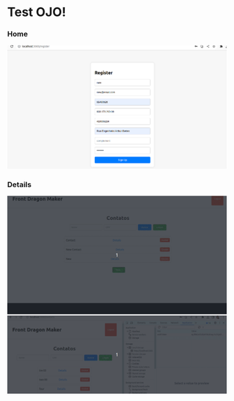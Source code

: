 # Test OJO!

### Home

![HOME](./src/assets/register.png)

### Details

![HOME](./src/assets/contacts.gif)
![HOME](./src/assets/auth.gif)
